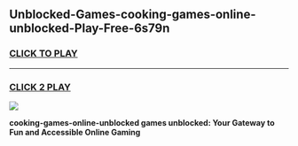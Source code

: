 
## Unblocked-Games-cooking-games-online-unblocked-Play-Free-6s79n
<h3>
<a href="https://premium76.site?title=cooking-games-online-unblocked&ref=18A">CLICK TO PLAY</a></h3>
<hr>

<h3>
<a href="https://premium76.site?title=cooking-games-online-unblocked&ref=18A">CLICK 2 PLAY</a>
  
</h3>

<a href="https://premium76.site?title=cooking-games-online-unblocked&ref=18A"><img src="https://clearcache.store/games.png"></a>


**cooking-games-online-unblocked games unblocked: Your Gateway to Fun and Accessible Online Gaming**
